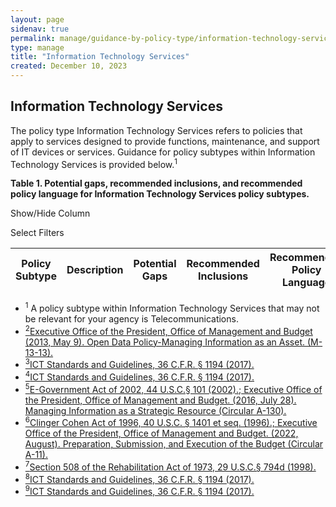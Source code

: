 ```yaml
---
layout: page
sidenav: true
permalink: manage/guidance-by-policy-type/information-technology-services/
type: manage
title: "Information Technology Services"
created: December 10, 2023
---
```

<h2 id="standards">
  Information Technology Services
</h2>
The policy type Information Technology Services refers to policies that apply to services designed to provide functions, maintenance, and support of IT devices or services. Guidance for policy subtypes within Information Technology Services is provided below.<sup>1</sup>

<div class="q-table" id="policytype-table">
  <p class="table-heading" id="information-technology-services">
      <b>Table 1. Potential gaps, recommended inclusions, and recommended policy language for Information Technology Services policy subtypes.</b>
  </p>
  <div>
    <div id="column-filter-list" class="dropdown-check-list">
      <span class="dropdown" tabindex="0">Show/Hide Column</span>
      <ul class="items" id="column-filter">
      </ul>
    </div>
    <div id="table-filter-list" class="dropdown-check-list">
      <span class="dropdown" tabindex="0">Select Filters</span>
      <ul class="items" id="picklist-filter">
      </ul>
    </div>
  </div>
  <table class="it-table">
    <thead>
    <tr>
      <th id="PS">Policy Subtype</th>
      <th id="DES" class="columnD">Description</th>
      <th id="PG" class="columnPG">Potential Gaps</th>
      <th id="RI" class="columnRI">Recommended Inclusions</th>
      <th id="RPL" class="columnRPL">Recommended Policy Language</th>
    </tr>
    </thead>
    <tbody id="table-body">
    </tbody>
  </table>
</div>

<ul class="footnote">
  <li>
    <a class="hover-large nolink"><sup>1</sup> A policy subtype within Information Technology Services that may not be relevant for your agency is Telecommunications.</a>
  </li>
  <li>
   <a class="hover-large" href="https://obamawhitehouse.archives.gov/sites/default/files/omb/memoranda/2013/m-13-13.pdf"><sup>2</sup>Executive Office of the President, Office of Management and Budget (2013, May 9). Open Data Policy-Managing Information as an Asset. (M-13-13).</a>
  </li>
  <li>
    <a class="hover-large" href="https://www.access-board.gov/ict/ict-final-rule.pdf"><sup>3</sup>ICT Standards and Guidelines, 36 C.F.R. § 1194 (2017).</a>
  </li>
  <li>
    <a class="hover-large" href="https://www.access-board.gov/ict/ict-final-rule.pdf"><sup>4</sup>ICT Standards and Guidelines, 36 C.F.R. § 1194 (2017).</a>
  </li>
  <li>
   <a class="hover-large" href="https://www.congress.gov/107/plaws/publ347/PLAW-107publ347.pdf"><sup>5</sup>E-Government Act of 2002, 44 U.S.C.§ 101 (2002).;</a><a class="hover-large" href="https://obamawhitehouse.archives.gov/sites/default/files/omb/assets/OMB/circulars/a130/a130revised.pdf"><sup></sup> Executive Office of the President, Office of Management and Budget. (2016, July 28). Managing Information as a Strategic Resource (Circular A-130). </a>
  </li>
  <li>
    <a class="hover-large" href="https://www.govinfo.gov/content/pkg/USCODE-2001-title40/html/USCODE-2001-title40-chap25-sec1401.htm"><sup>6</sup>Clinger Cohen Act of 1996, 40 U.S.C. § 1401 et seq. (1996).; </a><a class="hover-large" href="https://www.whitehouse.gov/wp-content/uploads/2018/06/a11.pdf"><sup></sup> Executive Office of the President, Office of Management and Budget. (2022, August). Preparation, Submission, and Execution of the Budget (Circular A-11). </a>
  </li>
  <li>
    <a class="hover-large" href="https://www.govinfo.gov/content/pkg/USCODE-2011-title29/html/USCODE-2011-title29-chap16-subchapV-sec794d.htm"><sup>7</sup>Section 508 of the Rehabilitation Act of 1973, 29 U.S.C.§ 794d (1998).</a>
  </li>
  <li>
    <a class="hover-large" href="https://www.access-board.gov/ict/ict-final-rule.pdf"><sup>8</sup>ICT Standards and Guidelines, 36 C.F.R. § 1194 (2017).</a>
  </li>
  <li>
    <a class="hover-large" href="https://www.access-board.gov/ict/ict-final-rule.pdf"><sup>9</sup>ICT Standards and Guidelines, 36 C.F.R. § 1194 (2017).</a>
  </li>
</ul>




